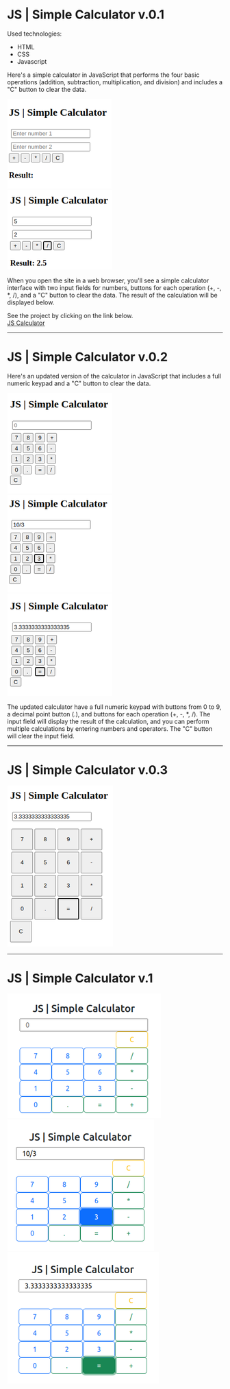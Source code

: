 # JS | Simple Calculator v.0.1

Used technologies:

- HTML
- CSS
- Javascript

Here's a simple calculator in JavaScript that performs the four basic operations (addition, subtraction, multiplication, and division) and includes a "C" button to clear the data.

![Alt text](./assets/image.png)  
![Alt text](./assets/image-1.png)  

When you open the site in a web browser, you'll see a simple calculator interface with two input fields for numbers, buttons for each operation (+, -, *, /), and a "C" button to clear the data. The result of the calculation will be displayed below.

See the project by clicking on the link below.  
[JS Calculator](https://paulorabelo.github.io/js-simple-calculator/)

---
# JS | Simple Calculator v.0.2

Here's an updated version of the calculator in JavaScript that includes a full numeric keypad and a "C" button to clear the data.  

![Alt text](./assets/imagejscalc.png)  
![Alt text](./assets/imagejscalc-1.png)  
![Alt text](./assets/imagejscalc-2.png)  

The updated calculator have a full numeric keypad with buttons from 0 to 9, a decimal point button (.), and buttons for each operation (+, -, *, /). The input field will display the result of the calculation, and you can perform multiple calculations by entering numbers and operators. The "C" button will clear the input field.  

---
# JS | Simple Calculator v.0.3
![Alt text](./assets/imagecss.png)  

---  
# JS | Simple Calculator v.1
![Alt text](image.png)  
![Alt text](image-2.png)  
![Alt text](image-3.png)  
